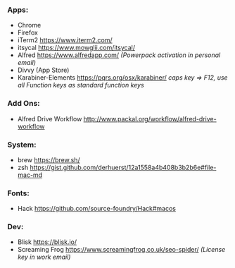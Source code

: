 ### Apps:
* Chrome
* Firefox
* iTerm2 https://www.iterm2.com/
* itsycal https://www.mowglii.com/itsycal/
* Alfred https://www.alfredapp.com/ *(Powerpack activation in personal email)*
* Divvy (App Store)
* Karabiner-Elements https://pqrs.org/osx/karabiner/
*caps key => F12, use all Function keys as standard function keys*

### Add Ons:
* Alfred Drive Workflow http://www.packal.org/workflow/alfred-drive-workflow


### System:
* brew https://brew.sh/
* zsh https://gist.github.com/derhuerst/12a1558a4b408b3b2b6e#file-mac-md

### Fonts:
* Hack https://github.com/source-foundry/Hack#macos

### Dev:
* Blisk https://blisk.io/
* Screaming Frog https://www.screamingfrog.co.uk/seo-spider/ *(License key in work email)*
